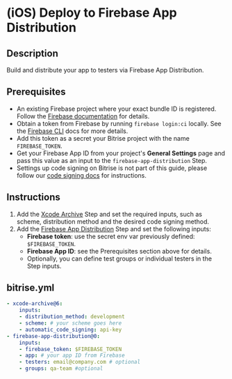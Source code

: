 # (iOS) Deploy to Firebase App Distribution

## Description

Build and distribute your app to testers via Firebase App Distribution.

## Prerequisites

* An existing Firebase project where your exact bundle ID is registered. Follow the [Firebase documentation](https://firebase.google.com/docs/app-distribution/ios/distribute-console) for details.
* Obtain a token from Firebase by running `firebase login:ci` locally. See the [Firebase CLI](https://firebase.google.com/docs/cli#sign-in-test-cli) docs for more details.
* Add this token as a secret your Bitrise project with the name `FIREBASE_TOKEN`.
* Get your Firebase App ID from your project's **General Settings** page and pass this value as an input to the `firebase-app-distribution` Step.
* Settings up code signing on Bitrise is not part of this guide, please follow our [code signing docs](https://devcenter.bitrise.io/en/code-signing/ios-code-signing.html#ios-code-signing-53933) for instructions.

## Instructions

1. Add the [Xcode Archive](https://github.com/bitrise-steplib/steps-xcode-archive) Step and set the required inputs, such as scheme, distribution method and the desired code signing method.
2. Add the [Firebase App Distribution](https://github.com/guness/bitrise-step-firebase-app-distribution) Step and set the following inputs:
    * **Firebase token**: use the secret env var previously defined: `$FIREBASE_TOKEN`.
    * **Firebase App ID**: see the Prerequisites section above for details.
    * Optionally, you can define test groups or individual testers in the Step inputs.

## bitrise.yml

```yaml
- xcode-archive@6:
    inputs:
    - distribution_method: development
    - scheme: # your scheme goes here
    - automatic_code_signing: api-key
- firebase-app-distribution@0:
    inputs:
    - firebase_token: $FIREBASE_TOKEN
    - app: # your app ID from Firebase
    - testers: email@company.com # optional
    - groups: qa-team #optional
```
